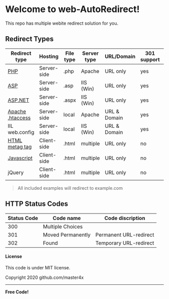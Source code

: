 # Welcome to web-AutoRedirect!

This repo has multiple webite redirect solution for you.


## Redirect Types

| Redirect type     	| Hosting     	| File type 	| Server type 	| URL/Domain   	| 301 support 	| Included? 	|
|-------------------	|-------------	|-----------	|-------------	|--------------	|-------------	|-----------	|
| [PHP]              	| Server-side 	| .php      	| Apache      	| URL only     	| yes         	| yes       	|
| [ASP]              	| Server-side 	| .asp      	| IIS (Win)   	| URL only     	| yes         	| yes       	|
| [ASP.NET]          	| Server-side 	| .aspx     	| IIS (Win)   	| URL only     	| yes         	| yes       	|
| [Apache .htaccess] 	| Server-side 	| local     	| Apache      	| URL & Domain 	| yes         	| yes       	|
| IIL web.config    	| Server-side 	| local     	| IIS (Win)   	| URL & Domain 	| yes         	| no        	|
| [HTML metag tag]   	| Client-side 	| .html     	| multiple    	| URL only     	| no          	| yes       	|
| [Javascript]       	| Client-side 	| .html     	| multiple    	| URL only     	| no          	| yes       	|
| jQuery            	| Client-side 	| .html     	| multiple    	| URL only     	| no          	| no        	|

> All included examples will redirect to example.com


## HTTP Status Codes

| Status Code 	| Code name         	| Code discription       	|
|-------------	|-------------------	|------------------------	|
| 300         	| Multiple Choices  	|                        	|
| 301         	| Moved Permanently 	| Permanent URL-redirect 	|
| 302         	| Found             	| Temporary URL-redirect 	|


#### License
This code is under MIT license.

Copyright 2020 github.com/master4x

----

**Free Code!**


[PHP]: https://github.com/master4x/web-auto-redirect/blob/master/examples/redirect.php
[ASP]:https://github.com/master4x/web-auto-redirect/blob/master/examples/redirect.asp
[ASP.NET]:https://github.com/master4x/web-auto-redirect/blob/master/examples/redirect.aspx
[Apache .htaccess]:https://github.com/master4x/web-auto-redirect/blob/master/examples/.htaccess
[HTML metag tag]:https://github.com/master4x/web-auto-redirect/blob/master/examples/html-redirect.html
[Javascript]:https://github.com/master4x/web-auto-redirect/blob/master/examples/js-redirect.html
